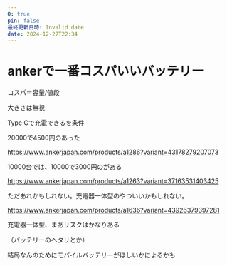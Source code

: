 ```yaml
---
Q: true
pin: false
最終更新日時: Invalid date
date: 2024-12-27T22:34
---
```

# ankerで一番コスパいいバッテリー

コスパ＝容量/値段

大きさは無視

Type Cで充電できるを条件

20000で4500円のあった

https://www.ankerjapan.com/products/a1286?variant=43178279207073

10000台では、10000で3000円のがある

https://www.ankerjapan.com/products/a1263?variant=37163531403425

ただあれかもしれない。充電器一体型のやついいかもしれない。

https://www.ankerjapan.com/products/a1636?variant=43926379397281

充電器一体型、まあリスクはかなりある

（バッテリーのヘタリとか）

結局なんのためにモバイルバッテリーがほしいかによるかも